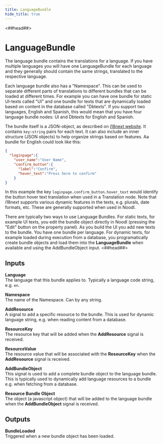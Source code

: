 ```yaml
---
title: LanguageBundle
hide_title: true
---
```


<##head##>
# LanguageBundle

The language bundle contains the translations for a language. If you have multiple languages you will have one LanguageBundle for each language and they generally should contain the same strings, translated to the respective language.

Each language bundle also has a "Namespace". This can be used to separate different parts of translations to different bundles that can be loaded at different times. For example you can have one bundle for static UI-texts called "UI" and one bundle for texts that are dynamically loaded based on content in the database called "Dbtexts". If you support two languages, English and Spanish, this would mean that you have four language bundle nodes: UI and Dbtexts for English and Spanish.

The bundle itself is a JSON-object, as described on [i18next website](https://www.i18next.com/translation-function/essentials). It contains `key:string` pairs for each text. It can also include an inner structure (JSON objects) to help organize strings based on features. Aa bundle for English could look like this:

```json
{
  "loginpage":{
    "user_name":"User Name",
    "confirm_button":{
      "label":"Confirm",
      "hover_text":"Press here to confirm"
    }
}
```

In this example the key `loginpage.confirm_button.hover_text` would identify the button hover text translation when used in a Translation node.
Note that i18next supports various dynamic features in the texts, e.g. plurals, date formats, etc. These are generally supported when used in Noodl.

There are typically two ways to use Language Bundles. For static texts, for example UI texts, you edit the bundle object directly in Noodl (pressing the "Edit" button on the property panel). As you build the UI you add new texts to the bundle. You have one bundle per language. For dynamic texts, for example loaded during execution from a database, you programatically create bundle objects and load them into the **LanguageBundle** when available and using the AddBundleObject input.
<##head##>

## Inputs

**Language**  
The language that this bundle applies to. Typically a language code string, e.g. `en`.

**Namespace**  
The name of the Namespace. Can by any string.

**AddResource**  
A signal to add a specific resource to the bundle. This is used for dynamic language string, e.g. when reading content from a database.

**ResourceKey**  
The resource key that will be added when the **AddResource** signal is received.

**ResourceValue**  
The resource value that will be associated with the **ResourceKey** when the **AddResource** signal is received.

**AddBundleObject**  
This signal is used to add a complete bundle object to the language bundle. This is typically used to dynamically add language resources to a bundle e.g. when fetching from a database.

**Resource Bundle Object**  
The object (a javascript object) that will be added to the language bundle when the **AddBundleObject** signal is received.

## Outputs

**BundleLoaded**  
Triggered when a new bundle object has been loaded.
